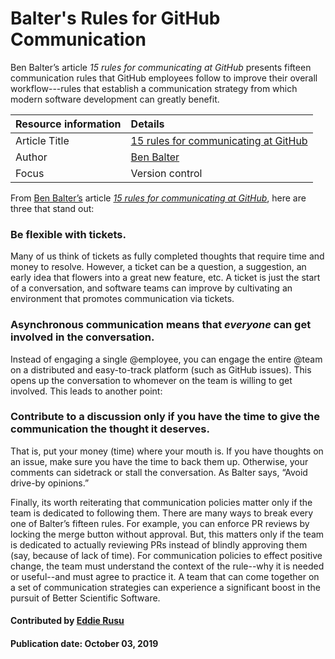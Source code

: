 # Balter's Rules for GitHub Communication

Ben Balter’s article *15 rules for communicating at GitHub*
presents fifteen communication rules that GitHub employees follow to improve their overall workflow---rules that establish a
communication strategy from which modern software development can greatly benefit.

Resource information | Details 
:--- | :--- 
Article Title  | [15 rules for communicating at GitHub](https://ben.balter.com/2014/11/06/rules-of-communicating-at-github/)
Author  | [Ben Balter](https://ben.balter.com/about/)
Focus | Version control

From [Ben Balter’s](https://ben.balter.com/about/) article *[15 rules for communicating at GitHub](https://ben.balter.com/2014/11/06/rules-of-communicating-at-github/)*, here are three that stand out:

### Be flexible with tickets. 
Many of us think of tickets as fully completed thoughts that require time
    and money to resolve. However, a ticket can be a question, a suggestion, an early idea that flowers
    into a great new feature, etc. A ticket is just the start of a conversation, and software teams can
    improve by cultivating an environment that promotes communication via tickets.
### Asynchronous communication means that *everyone* can get involved in the conversation. 
Instead of
    engaging a single @employee, you can engage the entire @team on a distributed and easy-to-track
    platform (such as GitHub issues). This opens up the conversation to whomever on the team is willing
    to get involved. This leads to another point:
### Contribute to a discussion only if you have the time to give the communication the thought it deserves.
That is, put your money (time) where your mouth is. If you have thoughts on an issue, make sure you have the
    time to back them up. Otherwise, your comments can sidetrack or stall the conversation.
    As Balter says, “Avoid drive-by opinions.”

Finally, its worth reiterating that communication policies matter only if the team is dedicated to following them.
There are many ways to break every one of Balter’s fifteen rules. For example, you can enforce PR reviews by locking
the merge button without approval. But, this matters only if the team is dedicated to actually reviewing
PRs instead of blindly approving them (say, because of lack of time). For communication policies to effect
positive change, the team must understand the context of the rule--why it is needed or useful--and must agree to practice it.
A team that can come together on a set of communication strategies can experience a significant boost in the pursuit of Better Scientific Software.

#### Contributed by [Eddie Rusu](http://github.com/rusu24edward)

#### Publication date: October 03, 2019 

<!---
Publish: yes
RSS update: 2019-10-03
Categories: development
Topics: revision control
Tags: training
Level: 2
Prerequisites: defaults
Aggregate: none
--->

